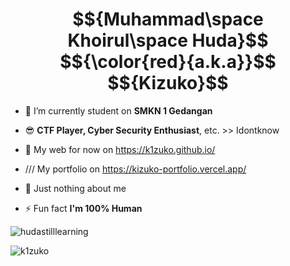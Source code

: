 <h1 align="center"> $${Muhammad\space Khoirul\space Huda}$$ $${\color{red}{a.k.a}}$$ $${Kizuko}$$ </h1>

- 🔭 I’m currently student on **SMKN 1 Gedangan**

- 😎 **CTF Player, Cyber Security Enthusiast**, etc. >> Idontknow

- 📝 My web for now on https://k1zuko.github.io/
  
- /// My portfolio on https://kizuko-portfolio.vercel.app/

- 💬 Just nothing about me

- ⚡ Fun fact **I'm 100% Human**

<p><img src="https://komarev.com/ghpvc/?username=hudastilllearning&label=Profile%20views&color=0e75b6&style=flat" alt="hudastilllearning" /> </p>
<p><img align="left" src="https://github-readme-stats.vercel.app/api/top-langs?username=k1zuko&show_icons=true&locale=en&layout=compact" alt="k1zuko" /></p>
